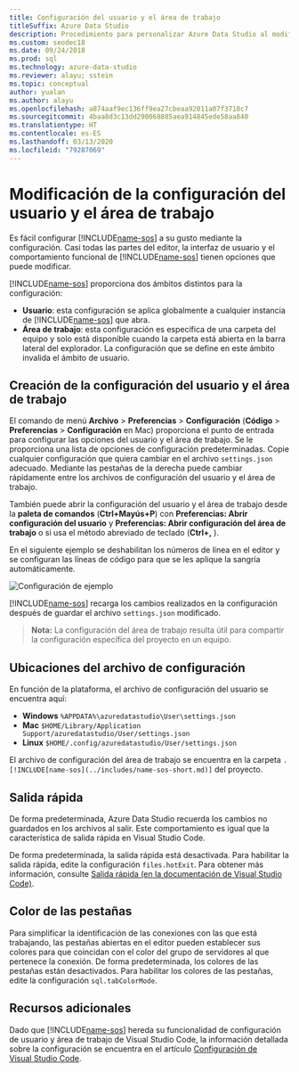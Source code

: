 ```yaml
---
title: Configuración del usuario y el área de trabajo
titleSuffix: Azure Data Studio
description: Procedimiento para personalizar Azure Data Studio al modificar la configuración del usuario y el área de trabajo.
ms.custom: seodec18
ms.date: 09/24/2018
ms.prod: sql
ms.technology: azure-data-studio
ms.reviewer: alayu; sstein
ms.topic: conceptual
author: yualan
ms.author: alayu
ms.openlocfilehash: a874aaf9ec136ff9ea27cbeaa92011a07f3718c7
ms.sourcegitcommit: 4baa8d3c13dd290068885aea914845ede58aa840
ms.translationtype: HT
ms.contentlocale: es-ES
ms.lasthandoff: 03/13/2020
ms.locfileid: "79287069"
---
```

# <a name="modify-user-and-workspace-settings"></a>Modificación de la configuración del usuario y el área de trabajo

Es fácil configurar [!INCLUDE[name-sos](../includes/name-sos-short.md)] a su gusto mediante la configuración. Casi todas las partes del editor, la interfaz de usuario y el comportamiento funcional de [!INCLUDE[name-sos](../includes/name-sos-short.md)] tienen opciones que puede modificar.

[!INCLUDE[name-sos](../includes/name-sos-short.md)] proporciona dos ámbitos distintos para la configuración:

* **Usuario**: esta configuración se aplica globalmente a cualquier instancia de [!INCLUDE[name-sos](../includes/name-sos-short.md)] que abra.
* **Área de trabajo**: esta configuración es específica de una carpeta del equipo y solo está disponible cuando la carpeta está abierta en la barra lateral del explorador. La configuración que se define en este ámbito invalida el ámbito de usuario.

## <a name="creating-user-and-workspace-settings"></a>Creación de la configuración del usuario y el área de trabajo

El comando de menú **Archivo** > **Preferencias** > **Configuración** (**Código** > **Preferencias** > **Configuración** en Mac) proporciona el punto de entrada para configurar las opciones del usuario y el área de trabajo. Se le proporciona una lista de opciones de configuración predeterminadas. Copie cualquier configuración que quiera cambiar en el archivo `settings.json` adecuado. Mediante las pestañas de la derecha puede cambiar rápidamente entre los archivos de configuración del usuario y el área de trabajo.

También puede abrir la configuración del usuario y el área de trabajo desde la **paleta de comandos** (**Ctrl+Mayús+P**) con **Preferencias: Abrir configuración del usuario** y **Preferencias: Abrir configuración del área de trabajo** o si usa el método abreviado de teclado (**Ctrl+,** ).

En el siguiente ejemplo se deshabilitan los números de línea en el editor y se configuran las líneas de código para que se les aplique la sangría automáticamente.

![Configuración de ejemplo](media/settings/sample-settings.png)

[!INCLUDE[name-sos](../includes/name-sos-short.md)] recarga los cambios realizados en la configuración después de guardar el archivo `settings.json` modificado.

>**Nota:** La configuración del área de trabajo resulta útil para compartir la configuración específica del proyecto en un equipo.

## <a name="settings-file-locations"></a>Ubicaciones del archivo de configuración

En función de la plataforma, el archivo de configuración del usuario se encuentra aquí:

* **Windows** `%APPDATA%\azuredatastudio\User\settings.json`
* **Mac** `$HOME/Library/Application Support/azuredatastudio/User/settings.json`
* **Linux** `$HOME/.config/azuredatastudio/User/settings.json`

El archivo de configuración del área de trabajo se encuentra en la carpeta `.[!INCLUDE[name-sos](../includes/name-sos-short.md)]` del proyecto.

## <a name="hot-exit"></a>Salida rápida

De forma predeterminada, Azure Data Studio recuerda los cambios no guardados en los archivos al salir. Este comportamiento es igual que la característica de salida rápida en Visual Studio Code.

De forma predeterminada, la salida rápida está desactivada. Para habilitar la salida rápida, edite la configuración `files.hotExit`. Para obtener más información, consulte [Salida rápida (en la documentación de Visual Studio Code)](https://code.visualstudio.com/docs/editor/codebasics#_hot-exit).


## <a name="tab-color"></a>Color de las pestañas

Para simplificar la identificación de las conexiones con las que está trabajando, las pestañas abiertas en el editor pueden establecer sus colores para que coincidan con el color del grupo de servidores al que pertenece la conexión. De forma predeterminada, los colores de las pestañas están desactivados. Para habilitar los colores de las pestañas, edite la configuración `sql.tabColorMode`.

## <a name="additional-resources"></a>Recursos adicionales

Dado que [!INCLUDE[name-sos](../includes/name-sos-short.md)] hereda su funcionalidad de configuración de usuario y área de trabajo de Visual Studio Code, la información detallada sobre la configuración se encuentra en el artículo [Configuración de Visual Studio Code](https://code.visualstudio.com/docs/getstarted/settings).
